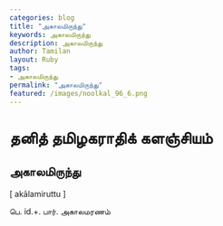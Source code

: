 ```yaml
---  
categories: blog  
title: "அகாலமிருந்து"
keywords: அகாலமிருந்து  
description: அகாலமிருந்து
author: Tamilan  
layout: Ruby  
tags:     
- அகாலமிருந்து
permalink: "அகாலமிருந்து"  
featured: /images/noolkal_96_6.png  
--- 
```

# தனித் தமிழகராதிக் களஞ்சியம்
## அகாலமிருந்து

[ akālamiruttu ]  
  
பெ. id.+. பார். அகாலமரணம்
